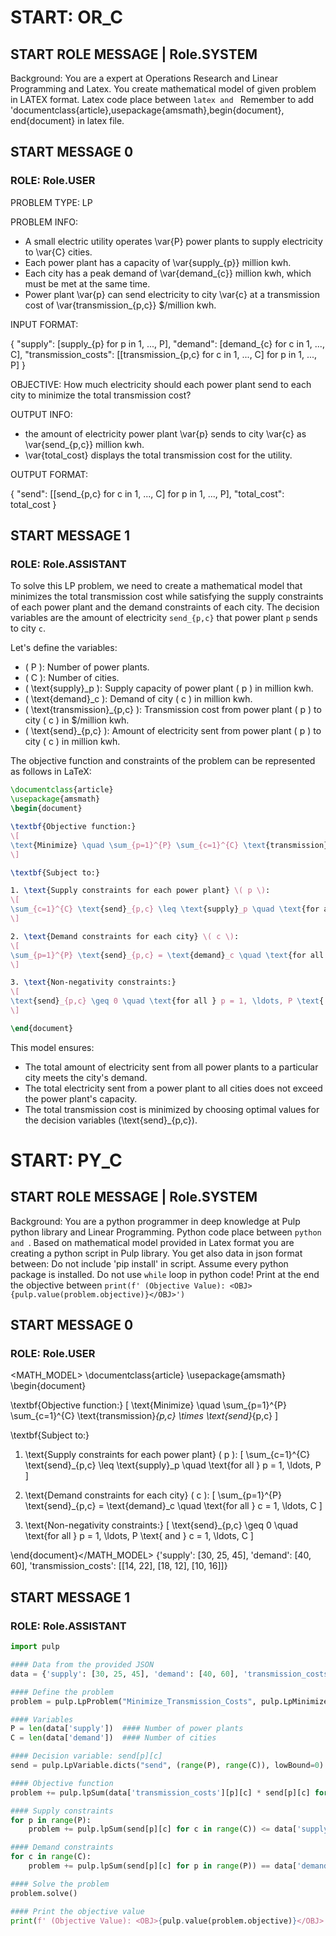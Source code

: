 # START: OR_C 
## START ROLE MESSAGE | Role.SYSTEM 
Background: You are a expert at Operations Research and Linear Programming and Latex. You create mathematical model of given problem in LATEX format. Latex code place between ```latex and ``` Remember to add 'documentclass{article},usepackage{amsmath},begin{document}, end{document} in latex file. 
## START MESSAGE 0 
### ROLE: Role.USER
<DESCRIPTION>
PROBLEM TYPE: LP

PROBLEM INFO:

- A small electric utility operates \var{P} power plants to supply electricity to \var{C} cities.
- Each power plant has a capacity of \var{supply_{p}} million kwh.
- Each city has a peak demand of \var{demand_{c}} million kwh, which must be met at the same time.
- Power plant \var{p} can send electricity to city \var{c} at a transmission cost of \var{transmission_{p,c}} $/million kwh.

INPUT FORMAT: 

{
    "supply": [supply_{p} for p in 1, ..., P],
    "demand": [demand_{c} for c in 1, ..., C],
    "transmission_costs": [[transmission_{p,c} for c in 1, ..., C] for p in 1, ..., P]
}

OBJECTIVE: How much electricity should each power plant send to each city to minimize the total transmission cost?

OUTPUT INFO:

- the amount of electricity power plant \var{p} sends to city \var{c} as \var{send_{p,c}} million kwh.
- \var{total_cost} displays the total transmission cost for the utility.

OUTPUT FORMAT:

{
    "send": [[send_{p,c} for c in 1, ..., C] for p in 1, ..., P],
    "total_cost": total_cost
}

</DESCRIPTION>


## START MESSAGE 1 
### ROLE: Role.ASSISTANT
To solve this LP problem, we need to create a mathematical model that minimizes the total transmission cost while satisfying the supply constraints of each power plant and the demand constraints of each city. The decision variables are the amount of electricity `send_{p,c}` that power plant `p` sends to city `c`. 

Let's define the variables:
- \( P \): Number of power plants.
- \( C \): Number of cities.
- \( \text{supply}_p \): Supply capacity of power plant \( p \) in million kwh.
- \( \text{demand}_c \): Demand of city \( c \) in million kwh.
- \( \text{transmission}_{p,c} \): Transmission cost from power plant \( p \) to city \( c \) in $/million kwh.
- \( \text{send}_{p,c} \): Amount of electricity sent from power plant \( p \) to city \( c \) in million kwh.

The objective function and constraints of the problem can be represented as follows in LaTeX:

```latex
\documentclass{article}
\usepackage{amsmath}
\begin{document}

\textbf{Objective function:}
\[
\text{Minimize} \quad \sum_{p=1}^{P} \sum_{c=1}^{C} \text{transmission}_{p,c} \times \text{send}_{p,c}
\]

\textbf{Subject to:}

1. \text{Supply constraints for each power plant} \( p \):
\[
\sum_{c=1}^{C} \text{send}_{p,c} \leq \text{supply}_p \quad \text{for all } p = 1, \ldots, P
\]

2. \text{Demand constraints for each city} \( c \):
\[
\sum_{p=1}^{P} \text{send}_{p,c} = \text{demand}_c \quad \text{for all } c = 1, \ldots, C
\]

3. \text{Non-negativity constraints:}
\[
\text{send}_{p,c} \geq 0 \quad \text{for all } p = 1, \ldots, P \text{ and } c = 1, \ldots, C
\]

\end{document}
```

This model ensures:
- The total amount of electricity sent from all power plants to a particular city meets the city's demand.
- The total electricity sent from a power plant to all cities does not exceed the power plant's capacity.
- The total transmission cost is minimized by choosing optimal values for the decision variables \(\text{send}_{p,c}\).

# START: PY_C 
## START ROLE MESSAGE | Role.SYSTEM 
Background: You are a python programmer in deep knowledge at Pulp python library and Linear Programming. Python code place between ```python and ```. Based on mathematical model provided in Latex format you are creating a python script in Pulp library. You get also data in json format between: <DATA></DATA> Do not include 'pip install' in script. Assume every python package is installed. Do not use `while` loop in python code! Print at the end the objective between <OBJ></OBJ> `print(f' (Objective Value): <OBJ>{pulp.value(problem.objective)}</OBJ>')` 
## START MESSAGE 0 
### ROLE: Role.USER
<MATH_MODEL>
\documentclass{article}
\usepackage{amsmath}
\begin{document}

\textbf{Objective function:}
\[
\text{Minimize} \quad \sum_{p=1}^{P} \sum_{c=1}^{C} \text{transmission}_{p,c} \times \text{send}_{p,c}
\]

\textbf{Subject to:}

1. \text{Supply constraints for each power plant} \( p \):
\[
\sum_{c=1}^{C} \text{send}_{p,c} \leq \text{supply}_p \quad \text{for all } p = 1, \ldots, P
\]

2. \text{Demand constraints for each city} \( c \):
\[
\sum_{p=1}^{P} \text{send}_{p,c} = \text{demand}_c \quad \text{for all } c = 1, \ldots, C
\]

3. \text{Non-negativity constraints:}
\[
\text{send}_{p,c} \geq 0 \quad \text{for all } p = 1, \ldots, P \text{ and } c = 1, \ldots, C
\]

\end{document}</MATH_MODEL>
<DATA>
{'supply': [30, 25, 45], 'demand': [40, 60], 'transmission_costs': [[14, 22], [18, 12], [10, 16]]}</DATA>


## START MESSAGE 1 
### ROLE: Role.ASSISTANT
```python
import pulp

#### Data from the provided JSON
data = {'supply': [30, 25, 45], 'demand': [40, 60], 'transmission_costs': [[14, 22], [18, 12], [10, 16]]}

#### Define the problem
problem = pulp.LpProblem("Minimize_Transmission_Costs", pulp.LpMinimize)

#### Variables
P = len(data['supply'])  #### Number of power plants
C = len(data['demand'])  #### Number of cities

#### Decision variable: send[p][c]
send = pulp.LpVariable.dicts("send", (range(P), range(C)), lowBound=0)

#### Objective function
problem += pulp.lpSum(data['transmission_costs'][p][c] * send[p][c] for p in range(P) for c in range(C))

#### Supply constraints
for p in range(P):
    problem += pulp.lpSum(send[p][c] for c in range(C)) <= data['supply'][p]

#### Demand constraints
for c in range(C):
    problem += pulp.lpSum(send[p][c] for p in range(P)) == data['demand'][c]

#### Solve the problem
problem.solve()

#### Print the objective value
print(f' (Objective Value): <OBJ>{pulp.value(problem.objective)}</OBJ>')
```

